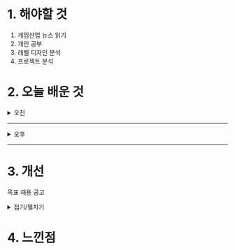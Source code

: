 
# 1. 해야할 것

1. 게임산업 뉴스 읽기 
2. 개인 공부  
3. 레벨 디자인 분석
4. 프로젝트 분석



# 2. 오늘 배운 것

<details>
<summary>오전</summary>

## 오늘의 뉴스
### [기사: 타이베이 게임쇼](https://www.inven.co.kr/webzine/news/?news=302619)
![image](https://github.com/user-attachments/assets/f7a2ed46-9f52-441d-8bd3-a4095cd1cd83)
```
인디게임 뿐 아니라 대작 게임도 할 수 있는 타이베이 게임쇼
이런 게임쇼에 참가해서 게임을 하는 것만으로도 영감을 많이 받는다.
그리고
나도 이렇게 게임을 제작해서 내고 실시간으로 피드백을 받고 싶다.
```
</details>

****

<details>
<summary>오후</summary>

## 프로젝트 분석 
### 프로젝트 특징
- 오픈월드 스타일 허브 월드
- 하이 스피드 액션 장르
- 차세대 콘솔/PC 목표로 제작
- SF 세계관, 패키지 게임

### 담당업무
- 차세대 액션 어드벤처 게임 기획
- 게임 내에 필요한 레벨과 이벤트 설계
- 허브 월드 구조의 레벨 디자인 설계
- 시나리오와 연계된 이벤트의 설계 및 적용

### 지원자격
- 콘솔 게임에 대한 이해와 제작에 열정이 있으신 분
- 팀원간 원활한 커뮤니케이션이 가능하신 분
- 기획 문서 작성 및 인덱싱에 능숙하신 분
- 자신이 구상한 것을 3D 공간에서 표현 가능하신 분

### 우대사항
- 콘솔 플랫폼의 액션 게임의 레벨 디자인 관련 역기획서
- 언리얼 엔진 내 블루프린트, 레벨 시퀀스를 다뤄보신 분
- 툴을 사용하여 퀘스트, 이벤트 작업 경험

****


## 레벨 디자인 분석
### 허브 레벨 디자인


</details>

****


# 3. 개선
목표 채용 공고

<details>
<summary>접기/펼치기</summary>

![image](https://github.com/user-attachments/assets/8ebd103b-2caf-4e9f-91ed-3d5cbf73937c)

[채용공고: 레벨디자이너](https://career.nexon.com/user/recruit/member/postDetail?joinCorp=NO&reNo=20250008&currentPage=0)
</details>



# 4. 느낀점
